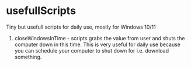 # usefullScripts
Tiny but usefull scripts for daily use, mostly for Windows 10/11

1. closeWindowsInTime - scripts grabs the value from user and shuts the computer down in this time. This is very useful for daily use because you can schedule your computer to shut down for i.e. download something.
